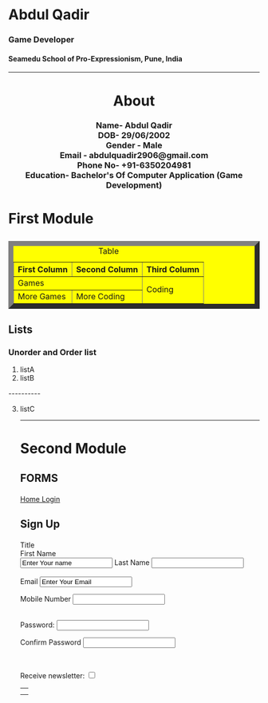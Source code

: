 <Html>
<head> <title> FULL WEBSITE </title> </head>

<body background ="#85C1E9" >
<h1> Abdul Qadir</h1>
<h3> Game Developer </h3>
<h4> Seamedu School of Pro-Expressionism, Pune, India </h4><hr>


 <h1 style="text-align:center">About</h1>
<p> <h3 style="text-align:center">Name- Abdul Qadir <br>
DOB- 29/06/2002 <br>
Gender - Male <br>
Email - abdulquadir2906@gmail.com <br>
Phone No- +91-6350204981 <br>
Education- Bachelor's Of Computer Application (Game Development) <br>

</p></h3>

<p><h1> First Module </p></h1>
<table border ="10" bgcolor = "Yellow">
<caption> Table </caption>
<tr><th> First Column </th>
<th> Second Column </th>
<th> Third Column </th> 

<tr> <td Colspan = 2> Games </td>
<td rowspan = 2> Coding </td> </tr>
<tr><td> More Games </td><td> More Coding</td> </tr>
</table>
</body>


<p><h2> Lists </h2> </p>
<h3>Unorder and Order list</h3>


<OL type = "1">
<li>listA</li>
<li>listB</li>
</OL>
<p> ---------- </p> 
<OL type = "1" start="3">
<li>listC</li><hr>


<p><h1> Second Module <p></h1> 
<p><h2> FORMS </p></h2>


<a href="https://abdulqadir29.wixsite.com/abdulqadir"> Home Login</a>
<h2><p> Sign Up</h2></p>

<table cellPadding ="10"><tr>
Title</tr><br>


<tr>
First Name<br>
<form>
<input type ="text" value ="Enter Your name">
</tr>

<tr>
Last Name
<input type ="text" value =""><br><br>
</tr>

<tr>
Email
<input type ="text" value ="Enter Your Email">
</tr>

Mobile Number
<input type ="text" value =""><br><br>



Password:
<input type="password" name="password"><td></tr>

Confirm Password
<input type="password" name="password"><td></tr><br>


Receive newsletter:
<input type= "checkbox" name="checkbox" value="checkbox">
 


</table>
</form>
</html>
